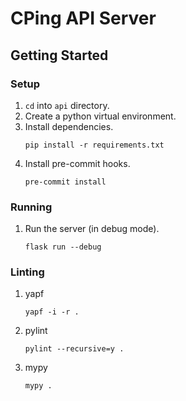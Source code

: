# CPing API Server

## Getting Started

### Setup
1. `cd` into `api` directory.
2. Create a python virtual environment.
3. Install dependencies.
    ```
    pip install -r requirements.txt
    ```
4. Install pre-commit hooks.
    ```
    pre-commit install
    ```

### Running
1. Run the server (in debug mode).
    ```
    flask run --debug
    ```

### Linting
1. yapf
    ```
    yapf -i -r .
    ```

2. pylint
    ```
    pylint --recursive=y .
    ```

3. mypy
    ```
    mypy .
    ```
